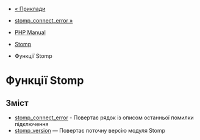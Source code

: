 - [« Приклади](stomp.examples.md)
- [stomp_connect_error »](function.stomp-connect-error.md)

- [PHP Manual](index.md)
- [Stomp](book.stomp.md)
- Функції Stomp

# Функції Stomp

## Зміст

- [stomp_connect_error](function.stomp-connect-error.md) -
Повертає рядок із описом останньої помилки підключення
- [stomp_version](function.stomp-version.md) — Повертає поточну
версію модуля Stomp
